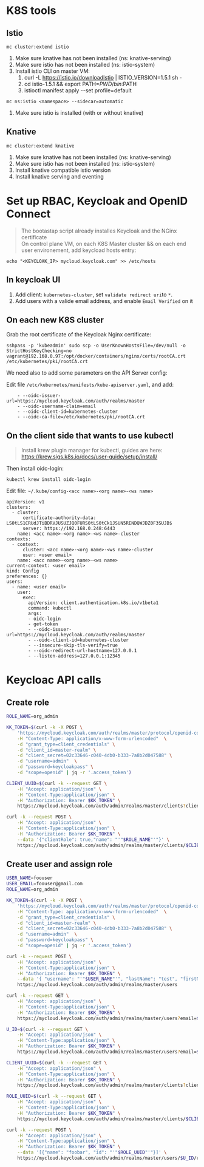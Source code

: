# K8S tools

## Istio

```
mc cluster:extend istio
```

1. Make sure knative has not been installed (ns: knative-serving)
2. Make sure istio has not been installed (ns: istio-system)
3. Install istio CLI on master VM:
   1. curl -L https://istio.io/downloadIstio | ISTIO_VERSION=1.5.1 sh -
   2. cd istio-1.5.1 && export PATH=$PWD/bin:$PATH
   3. istioctl manifest apply --set profile=default

```
mc ns:istio <namespace> --sidecar=automatic
```

1. Make sure istio is installed (with or without knative)


## Knative

```
mc cluster:extend knative
```

1. Make sure knative has not been installed (ns: knative-serving)
2. Make sure istio has not been installed (ns: istio-system)
3. Install knative compatible istio version
4. Install knative serving and eventing







# Set up RBAC, Keycloak and OpenID Connect

> The bootastap script already installes Keycloak and the NGinx certificate  
> On control plane VM, on each K8S Master cluster && on each end user environement, add keycload hosts entry:

```
echo "<KEYCLOAK_IP> mycloud.keycloak.com" >> /etc/hosts
```

## In keycloak UI

1. Add client: `kubernetes-cluster`, set `validate redirect uri`to `*`.
2. Add users with a valide email address, and enable `Email Verified` on it

## On each new K8S cluster

Grab the root certificate of the Keycloak Nginx certificate:

```
sshpass -p 'kubeadmin' sudo scp -o UserKnownHostsFile=/dev/null -o StrictHostKeyChecking=no vagrant@192.168.0.97:/opt/docker/containers/nginx/certs/rootCA.crt /etc/kubernetes/pki/rootCA.crt
```

We need also to add some parameters on the API Server config:

Edit file `/etc/kubernetes/manifests/kube-apiserver.yaml`, and add:

```
    - --oidc-issuer-url=https://mycloud.keycloak.com/auth/realms/master
    - --oidc-username-claim=email
    - --oidc-client-id=kubernetes-cluster
    - --oidc-ca-file=/etc/kubernetes/pki/rootCA.crt
```

## On the client side that wants to use kubectl

> Install krew plugin manager for kubectl, guides are here: https://krew.sigs.k8s.io/docs/user-guide/setup/install/

Then install oidc-login:

```
kubectl krew install oidc-login
```

Edit file: `~/.kube/config-<acc name>-<org name>-<ws name>`

```
apiVersion: v1
clusters:
  - cluster:
      certificate-authority-data: LS0tLS1CRUdJTiBDRVJUSUZJQ0FURS0tLS0tCk1JSUN5RENDQWJDZ0F3SUJB$
      server: https://192.168.0.248:6443
    name: <acc name>-<org name>-<ws name>-cluster
contexts:
  - context:
      cluster: <acc name>-<org name>-<ws name>-cluster
      user: <user email>
    name: <acc name>-<org name>-<ws name>
current-context: <user email>
kind: Config
preferences: {}
users:
  - name: <user email>
    user:
      exec:
        apiVersion: client.authentication.k8s.io/v1beta1
        command: kubectl
        args:
        - oidc-login
        - get-token
        - --oidc-issuer-url=https://mycloud.keycloak.com/auth/realms/master
        - --oidc-client-id=kubernetes-cluster
        - --insecure-skip-tls-verify=true
        - --oidc-redirect-url-hostname=127.0.0.1
        - --listen-address=127.0.0.1:12345
```




# Keycloac API calls

## Create role

``` bash
ROLE_NAME=org_admin

KK_TOKEN=$(curl -k -X POST \
    'https://mycloud.keycloak.com/auth/realms/master/protocol/openid-connect/token' \
    -H "Content-Type: application/x-www-form-urlencoded"  \
    -d "grant_type=client_credentials" \
    -d "client_id=master-realm" \
    -d "client_secret=02c33646-c040-4db0-b333-7a8b2d047588" \
    -d "username=admin"  \
    -d "password=keycloakpass" \
    -d "scope=openid" | jq -r '.access_token')

CLIENT_UUID=$(curl -k --request GET \
    -H "Accept: application/json" \
    -H "Content-Type:application/json" \
    -H "Authorization: Bearer $KK_TOKEN" \
    https://mycloud.keycloak.com/auth/admin/realms/master/clients?clientId=kubernetes-cluster | jq '.[0].id' | sed 's/[\"]//g')

curl -k --request POST \
    -H "Accept: application/json" \
    -H "Content-Type:application/json" \
    -H "Authorization: Bearer $KK_TOKEN" \
    --data '{"clientRole": true,"name": "'"$ROLE_NAME"'"}' \
    https://mycloud.keycloak.com/auth/admin/realms/master/clients/$CLIENT_UUID/roles
```




## Create user and assign role

``` bash
USER_NAME=foouser
USER_EMAIL=foouser@gmail.com
ROLE_NAME=org_admin

KK_TOKEN=$(curl -k -X POST \
    'https://mycloud.keycloak.com/auth/realms/master/protocol/openid-connect/token' \
    -H "Content-Type: application/x-www-form-urlencoded"  \
    -d "grant_type=client_credentials" \
    -d "client_id=master-realm" \
    -d "client_secret=02c33646-c040-4db0-b333-7a8b2d047588" \
    -d "username=admin"  \
    -d "password=keycloakpass" \
    -d "scope=openid" | jq -r '.access_token')

curl -k --request POST \
    -H "Accept: application/json" \
    -H "Content-Type:application/json" \
    -H "Authorization: Bearer $KK_TOKEN" \
    --data '{ "username": "'"$USER_NAME"'", "lastName": "test", "firstName": "joe", "email": "'"$USER_EMAIL"'", "enabled": true, "credentials":[{ "type": "password", "value": "test", "temporary": false }]}'
    https://mycloud.keycloak.com/auth/admin/realms/master/users

curl -k --request GET \
    -H "Accept: application/json" \
    -H "Content-Type:application/json" \
    -H "Authorization: Bearer $KK_TOKEN" \
    https://mycloud.keycloak.com/auth/admin/realms/master/users?email=$USER_EMAIL | jq select(.email == "$USER_EMAIL")

U_ID=$(curl -k --request GET \
    -H "Accept: application/json" \
    -H "Content-Type:application/json" \
    -H "Authorization: Bearer $KK_TOKEN" \
    https://mycloud.keycloak.com/auth/admin/realms/master/users?email=$USER_EMAIL | jq '.[0].id' | sed 's/[\"]//g')

CLIENT_UUID=$(curl -k --request GET \
    -H "Accept: application/json" \
    -H "Content-Type:application/json" \
    -H "Authorization: Bearer $KK_TOKEN" \
    https://mycloud.keycloak.com/auth/admin/realms/master/clients?clientId=kubernetes-cluster | jq '.[0].id' | sed 's/[\"]//g')

ROLE_UUID=$(curl -k --request GET \
    -H "Accept: application/json" \
    -H "Content-Type:application/json" \
    -H "Authorization: Bearer $KK_TOKEN" \
    https://mycloud.keycloak.com/auth/admin/realms/master/clients/$CLIENT_UUID/roles/$ROLE_NAME | jq '.id' | sed 's/[\"]//g')

curl -k --request POST \
    -H "Accept: application/json" \
    -H "Content-Type:application/json" \
    -H "Authorization: Bearer $KK_TOKEN" \
    --data '[{"name": "foobar", "id": "'"$ROLE_UUID"'"}]' \
    https://mycloud.keycloak.com/auth/admin/realms/master/users/$U_ID/role-mappings/clients/$CLIENT_UUID
```